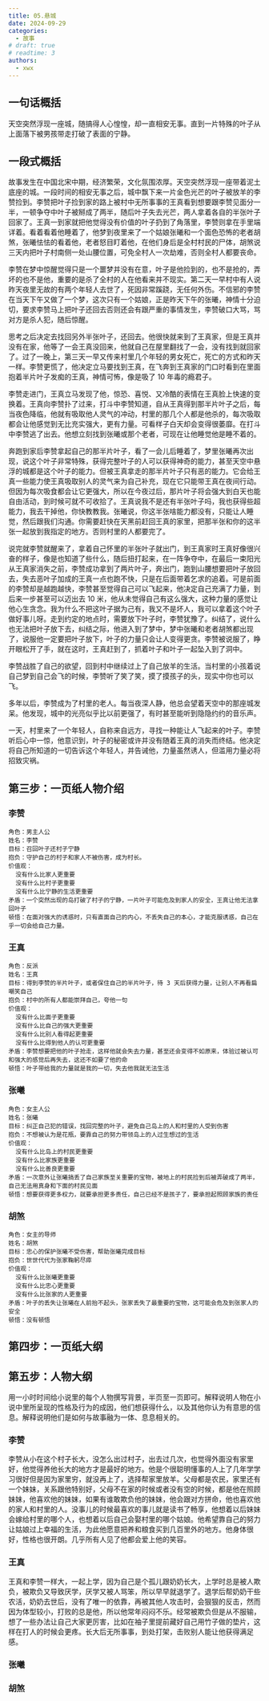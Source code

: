 ```yaml
---
title: 05.悬城
date: 2024-09-29
categories:
  - 故事
# draft: true
# readtime: 3
authors:
  - xwx
---
```


## 一句话概括

天空突然浮现一座城，随搞得人心惶惶，却一直相安无事。直到一片特殊的叶子从上面落下被男孩带走打破了表面的宁静。

## 一段式概括

故事发生在中国北宋中期，经济繁荣，文化氛围浓厚。天空突然浮现一座带着泥土底座的城。一段时间的相安无事之后，城中飘下来一片金色光芒的叶子被放羊的李赞捡到。李赞把叶子捡到家的路上被村中无所事事的王真看到想要跟李赞见面分一半，一顿争夺中叶子被掰成了两半，随后叶子失去光芒，两人拿着各自的半张叶子回家了。王真一到家就把他觉得没有价值的叶子扔到了角落里，李赞则拿在手里端详着。看着看着他睡着了，他梦到夜里来了一个姑娘张曦和一个面色恐怖的老者胡煞，张曦怯怯的看着他，老者怒目盯着他，在他们身后是全村村民的尸体，胡煞说三天内把叶子村南侧一处山腰位置，可免全村人一次劫难，否则全村人都要丧命。

李赞在梦中惊醒觉得只是一个噩梦并没有在意，叶子是他捡到的，也不是抢的，弄坏的也不是他，重要的是杀了全村的人在他看来并不现实。第二天一早村中有人说昨天夜里无故的有两个年轻人去世了，死因非常蹊跷，无任何外伤。不信邪的李赞在当天下午又做了一个梦，这次只有一个姑娘，正是昨天下午的张曦，神情十分迫切，要求李赞马上把叶子还回去否则还会有跟严重的事情发生，李赞破口大骂，骂对方是杀人犯，随后惊醒。

思考之后决定去找回另外半张叶子，还回去。他很快就来到了王真家，但是王真并没有在家，他等了一会王真没回来，他就自己在屋里翻找了一会，没有找到就回家了。过了一晚上，第三天一早又传来村里几个年轻的男女死亡，死亡的方式和昨天一样。李赞更慌了，他决定立马要找到王真，在飞奔到王真家的门口时看到在里面抱着半片叶子发痴的王真，神情可怖，像是吸了 10 年毒的瘾君子。

李赞走进门，王真立马发现了他，惊恐、喜悦、又冷酷的表情在王真脸上快速的变换着。王真向李赞扑了过来，打斗中李赞知道，自从王真得到那半片叶子之后，每当夜色降临，他就有吸取他人灵气的冲动，村里的那几个人都是他杀的，每次吸取都会让他感觉到无比充实强大，更有力量。可看样子白天却会变得很萎靡。在打斗中李赞逃了出去。他想立刻找到张曦或那个老者，可现在让他睡觉他是睡不着的。

奔跑到家后李赞拿起自己的那半片叶子，看了一会儿后睡着了，梦里张曦再次出现，说这个叶子非常特殊，获得完整叶子的人可以获得神奇的能力，甚至天空中悬浮的城都是这个叶子的能力。但被王真拿走的那半片叶子只有恶的能力。它会给王真一些能力使王真吸取别人的灵气来为自己补充，现在它只能带王真在夜间行动。但因为每次吸食都会让它更强大，所以在今夜过后，那片叶子将会强大到白天也能自由活动，到时候可就不可收拾了。王真说我不是还有半张叶子吗，我也获得些超能力，我去干掉他，你快教教我。张曦说，你这半张啥能力都没有，只能让人睡觉，然后跟我们沟通。你需要赶快在天黑前赶回王真的家里，把那半张和你的这半张一起放到我指定的地方。否则村里的人都要完了。

说完就李赞就醒来了，拿着自己怀里的半张叶子就出门，到王真家时王真好像很兴奋的样子，像是也知道了些什么，随后扭打起来，在一阵争夺中，在最后一束阳光从王真家消失之前，李赞成功拿到了两片叶子，奔出门，跑到山腰想要把叶子放回去，失去恶叶子加成的王真一点也跑不快，只是在后面带着乞求的追着。可是前面的李赞却是越跑越快，李赞甚至觉得自己可以飞起来，他决定自己充满了力量，到后来一步甚至可以迈出去 10 米，他从未觉得自己有这么强大，这种力量的感觉让他心生贪念。我为什么不把这叶子据为己有，我又不是坏人，我可以拿着这个叶子做好事儿呀。走到约定的地点时，需要放下叶子时，李赞犹豫了。纠结了，说什么也无法把叶子放下去，纠结之际，他进入到了梦中，梦中张曦和老者胡煞都出现了，说服他一定要把叶子放下，叶子的力量只会让人变得更贪。李赞被说服了，睁开眼松开了手，就在这时，王真赶到了，抓着叶子和叶子一起坠入到了洞中。

李赞战胜了自己的欲望，回到村中继续过上了自己放羊的生活。当村里的小孩着说自己梦到自己会飞的时候，李赞听了笑了笑，摸了摸孩子的头，现实中你也可以飞。

多年以后，李赞成为了村里的老人。每当夜深人静，他总会望着天空中的那座城发呆。他发现，城中的光亮似乎比以前更强了，有时甚至能听到隐隐约约的音乐声。

一天，村里来了一个年轻人，自称来自远方，寻找一种能让人飞起来的叶子。李赞听后心中一惊，他意识到，叶子的秘密或许并没有随着王真的消失而终结。他决定将自己所知道的一切告诉这个年轻人，并告诫他，力量虽然诱人，但滥用力量必将招致灾祸。

## 第三步：一页纸人物介绍

### 李赞

```
角色：男主人公
姓名：李赞
目标：召回叶子还村子宁静
抱负：守护自己的村子和家人不被伤害，成为村长。
价值观：
  没有什么比家人更重要
  没有什么比村子更重要
  没有什么比宁静的生活更重要
矛盾：一个突然出现的岛打破了村子的宁静，一片叶子可能危及到家人的安全，王真让他无法拿回叶子
顿悟：在面对强大的诱惑时，只有直面自己的内心，不丢失自己的本心，才能克服诱惑，自己在乎一切会给自己力量。
```

### 王真

```
角色：反派
姓名：王真
目标：得到李赞的半片叶子，或者保住自己的半片叶子，待 3 天后获得力量，让别人不再看扁嘲笑自己
抱负：村中的所有人都能崇拜自己，夸他一句
价值观：
  没有什么比面子更重要
  没有什么比自己的强大更重要
  没有什么比别人看得起更重要
  没有什么比得到他人的认可更重要
矛盾：李赞想要把他的叶子抢走，这样他就会失去力量，甚至还会变得不如原来，体验过被认可和强大的感觉后再失去，这还不如要了他的命
顿悟：叶子带给我的力量就是我的一切，失去他我就无法生活
```

### 张曦

```
角色：女主人公
姓名：张曦
目标：纠正自己犯的错误，找回完整的叶子，避免自己岛上的人和村里的人受到伤害
抱负：不想被认为是花瓶，要靠自己的努力带领岛上的人过生想过的生活
价值观：
  没有什么比岛上的村民更重要
  没有什么比家族更重要
  没有什么比善良更重要
矛盾：一次意外让张曦搞丢了自己家族至关重要的宝物，被地上的村民捡到后被弄破成了两半，自己无法用真身和下面的村民见面
顿悟：想要获得更多权力，就要承担更多责任，自己已经不是孩子了，要承担起照顾家族的责任
```

### 胡煞

```
角色：女主的导师
姓名：胡煞
目标：忠心的保护张曦不受伤害，帮助张曦完成目标
抱负：世世代代为张家鞠躬尽瘁
价值观：
  没有什么比张曦更重要
  没有什么比忠心更重要
  没有什么比张家的人更重要
矛盾：叶子的丢失让张曦在人前抬不起头，张家丢失了最重要的宝物，这可能会危及到张家人的安全
顿悟：没有顿悟
```

## 第四步：一页纸大纲

## 第五步：人物大纲

用一小时时间给小说里的每个人物撰写背景，半页至一页即可。解释说明人物在小说中里所呈现的性格及行为的成因，他们想获得什么，以及其他你认为有意思的信息。解释说明他们是如何与故事融为一体、息息相关的。

### 李赞

李赞从小在这个村子长大，没怎么出过村子，出去过几次，也觉得外面没有家里好，他觉得养他长大的地方才是最好的地方。他是个很聪明懂事的人上了几年学学习很好但是因为家里穷，就没再上了，选择帮家里放羊。父母都是农民，家里还有一个妹妹，关系跟他特别好，父母不在家的时候或者没有空的时候，都是他在照顾妹妹，他喜欢他的妹妹，如果有谁敢欺负他的妹妹，他会跟对方拼命，他也喜欢他的家人和村里的人。没事儿的时候最喜欢的事儿就是读书了畅享，他想着以后妹妹会嫁给村里的哪个人，也想着以后自己会娶村里的哪个姑娘。他希望靠自己的努力让姑娘过上幸福的生活，为此他愿意把养和粮食买到几百里外的地方。他身体很好，性格也很开朗。几乎所有人见了他都会爱上他的笑容。

### 王真

王真和李赞一样大，一起上学，因为自己是个孤儿跟奶奶长大，上学时总是被人欺负，被欺负又导致厌学，厌学又被人骂笨，所以早早就退学了。退学后帮奶奶干些农活，奶奶去世后，没有了唯一的依靠，再被其他人攻击时，会狠狠的反击，然而因为体型较小，打败的总是他，所以他常年闷闷不乐。经常被欺负但是从不服输，想了一些办法让自己大家更厉害，比如在袖子里提前藏好自己用竹子做的垫片，这样在打人的时候会更疼。长大后无所事事，到处打架，击败别人能让他获得满足感。

### 张曦

### 胡煞

<!-- Giscus 评论区 -->
<script src="https://giscus.app/client.js"
        data-repo="xududu/comment"
        data-repo-id="R_kgDOM38V-w"
        data-category="General"
        data-category-id="DIC_kwDOM38V-84Ci1xc"
        data-mapping="pathname"
        data-strict="0"
        data-reactions-enabled="1"
        data-emit-metadata="1"
        data-input-position="top"
        data-theme="preferred_color_scheme"
        data-lang="zh-CN"
        data-loading="lazy"
        crossorigin="anonymous"
        async>
</script>

